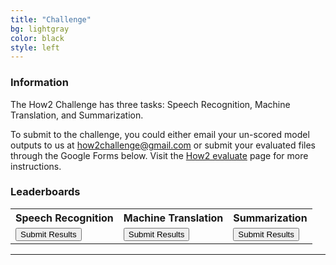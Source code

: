 ```yaml
---
title: "Challenge"
bg: lightgray
color: black
style: left
---
```


### Information

The How2 Challenge has three tasks: Speech Recognition, Machine Translation, and Summarization. 

To submit to the challenge, you could either email your un-scored model outputs to us at <how2challenge@gmail.com> or submit your evaluated files through the Google Forms below. Visit the <a href="https://github.com/srvk/how2-dataset/blob/master/README.md#how2-evaluate">How2 evaluate</a> page for more instructions.

### Leaderboards

<div align="center">
<table>
  <col align="left">
  <col align="left">
  <tr align="center">
    <th>Speech Recognition</th>
    <th>Machine Translation</th>
    <th>Summarization</th>
  </tr>
  <tr>
    <td><div class="authorbio" align="top">
      <button type="button" onclick="location.href = 'https://forms.gle/z8Q7Qhbw2Ku6MmKbA';">Submit Results</button>
      </div></td>
    <td><div class="authorbio" align="top">
      <button type="button" onclick="location.href = 'https://forms.gle/27ABz4niLAzW2EHA6';">Submit Results</button>
      </div></td>
    <td><div class="authorbio" align="top">
      <button type="button" onclick="location.href = 'https://forms.gle/ffTeQYcRaCYiGYsN9';">Submit Results</button>
      </div></td>
  </tr>
</table>
</div>

* * *
